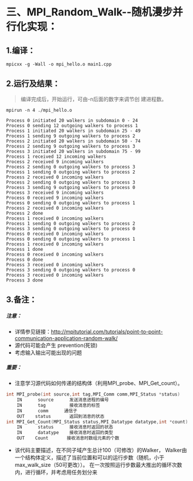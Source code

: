 # 三、MPI_Random_Walk--随机漫步并行化实现：

## 1.编译：
```
mpicxx -g -Wall -o mpi_hello.o main1.cpp 
``` 

## 2.运行及结果：
> 编译完成后，开始运行，可由-n后面的数字来调节创
建进程数。
```
mpirun -n 4 ./mpi_hello.o
```
```
Process 0 initiated 20 walkers in subdomain 0 - 24
Process 0 sending 12 outgoing walkers to process 1
Process 1 initiated 20 walkers in subdomain 25 - 49
Process 1 sending 9 outgoing walkers to process 2
Process 2 initiated 20 walkers in subdomain 50 - 74
Process 2 sending 9 outgoing walkers to process 3
Process 3 initiated 20 walkers in subdomain 75 - 99
Process 1 received 12 incoming walkers
Process 2 received 9 incoming walkers
Process 2 sending 0 outgoing walkers to process 3
Process 1 sending 0 outgoing walkers to process 2
Process 2 received 0 incoming walkers
Process 2 sending 0 outgoing walkers to process 3
Process 3 sending 9 outgoing walkers to process 0
Process 3 received 9 incoming walkers
Process 0 received 9 incoming walkers
Process 0 sending 0 outgoing walkers to process 1
Process 2 received 0 incoming walkers
Process 2 done
Process 1 received 0 incoming walkers
Process 1 sending 0 outgoing walkers to process 2
Process 3 sending 0 outgoing walkers to process 0
Process 0 received 0 incoming walkers
Process 0 sending 0 outgoing walkers to process 1
Process 1 received 0 incoming walkers
Process 1 done
Process 0 received 0 incoming walkers
Process 0 done
Process 3 received 0 incoming walkers
Process 3 sending 0 outgoing walkers to process 0
Process 3 received 0 incoming walkers
Process 3 done
```

## 3.备注：
##### 注意：
* 详情参见链接：http://mpitutorial.com/tutorials/point-to-point-communication-application-random-walk/
* 源代码可能会产生 prevention(死锁)
* 考虑输入输出可能出现的问题
##### 重要：
* 注意学习源代码如何传递的结构体（利用MPI_probe、MPI_Get_count）。
```cpp
int MPI_probe(int source,int tag,MPI_Comm comm,MPI_Status *status)
    IN      source      发送消息进程的编号
    IN      tag         接收消息的标签
    IN      comm      通信子
    OUT    status       返回到消息的状态
int MPI_Get_Count(MPI_Status status,MPI_Datatype datatype,int *count)
    IN      status      接收消息时返回的状态
    IN      datatype    接收消息时返回的类型
    OUT    Count       接收消息时数组元素的个数
```
* 该代码主要描述，在不同子域产生总计100（可修改）的Walker，
  Walker由一个结构体定义，描述了当前位置和可以的运行步数（随机，小于max_walk_size（50可更改））。
  在一次按照运行步数最大推出的循环次数内，进行循环，并考虑用任务划分来
